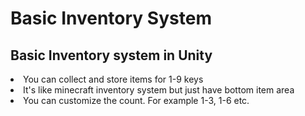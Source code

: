 # Basic Inventory System
<h2>Basic Inventory system in Unity</h2>

<li>You can collect and store items for 1-9 keys</li>
<li>It's like minecraft inventory system but just have bottom item area</li>
<li>You can customize the count. For example 1-3, 1-6 etc.</li>

